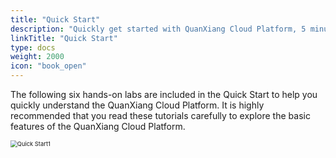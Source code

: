 ```yaml
---
title: "Quick Start"
description: "Quickly get started with QuanXiang Cloud Platform, 5 minutes to teach you how to build QuanXiang Cloud application."
linkTitle: "Quick Start"
type: docs
weight: 2000
icon: "book_open"
---
```


The following six hands-on labs are included in the Quick Start to help you quickly understand the QuanXiang Cloud Platform. It is highly recommended that you read these tutorials carefully to explore the basic features of the QuanXiang Cloud Platform.

<img src="/images/quick_start/快速入门1.png" alt="Quick Start1" style="zoom:67%;" />

